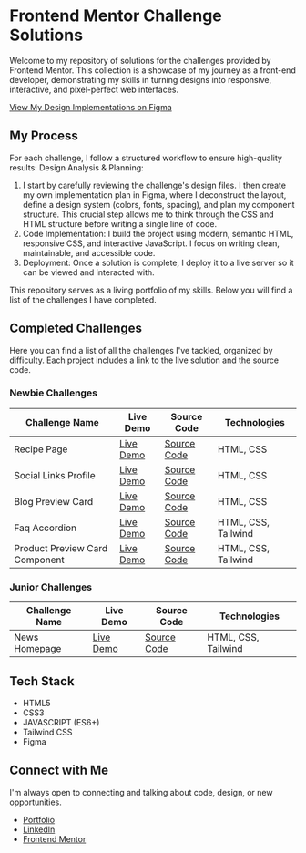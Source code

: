 # Frontend Mentor Challenge Solutions
Welcome to my repository of solutions for the challenges provided by Frontend Mentor. This collection is a showcase of my journey as a front-end developer, demonstrating my skills in turning designs into responsive, interactive, and pixel-perfect web interfaces.

[View My Design Implementations on Figma](https://www.figma.com/design/z4yOWCenUGjvJQFzuZo5LA/Frontend-Mentor-UI-Implementation)

## My Process
For each challenge, I follow a structured workflow to ensure high-quality results:
Design Analysis & Planning:
1. I start by carefully reviewing the challenge's design files. I then create my own implementation plan in Figma, where I deconstruct the layout, define a design system (colors, fonts, spacing), and plan my component structure. This crucial step allows me to think through the CSS and HTML structure before writing a single line of code.
2. Code Implementation: I build the project using modern, semantic HTML, responsive CSS, and interactive JavaScript. I focus on writing clean, maintainable, and accessible code.
3. Deployment: Once a solution is complete, I deploy it to a live server so it can be viewed and interacted with.

This repository serves as a living portfolio of my skills. Below you will find a list of the challenges I have completed.

## Completed Challenges
Here you can find a list of all the challenges I've tackled, organized by difficulty. Each project includes a link to the live solution and the source code.
### Newbie Challenges
| Challenge Name | Live Demo | Source Code | Technologies |
|---|---|---|---|
| Recipe Page | [Live Demo](https://frontend-mentor-solution-recipe-page.netlify.app/) | [Source Code](https://github.com/briangabini/frontend-mentor/tree/main/newbie/recipe-page) | HTML, CSS |
| Social Links Profile | [Live Demo](https://fe-mentor-social-links-profile.netlify.app/) | [Source Code](https://github.com/briangabini/frontend-mentor/tree/main/newbie/social-links-profile) | HTML, CSS |
| Blog Preview Card | [Live Demo](https://fe-mentor-blog-prev-card.netlify.app/) | [Source Code](https://github.com/briangabini/frontend-mentor/tree/main/newbie/blog-preview-card) | HTML, CSS |
| Faq Accordion | [Live Demo](https://brngbn-faq-accordion.netlify.app/) | [Source Code](https://github.com/briangabini/frontend-mentor/tree/main/newbie/faq-accordion) | HTML, CSS, Tailwind |
| Product Preview Card Component | [Live Demo](https://brngbn-product-preview-card-component.netlify.app/) | [Source Code](https://github.com/briangabini/frontend-mentor/tree/main/newbie/product-preview-card-component) | HTML, CSS, Tailwind |

### Junior Challenges
| Challenge Name | Live Demo | Source Code | Technologies |
|---|---|---|---|
| News Homepage | [Live Demo]() | [Source Code]() | HTML, CSS, Tailwind |

## Tech Stack
- HTML5
- CSS3
- JAVASCRIPT (ES6+)
- Tailwind CSS
- Figma

## Connect with Me
I'm always open to connecting and talking about code, design, or new opportunities.

- [Portfolio](https://www.briangabini.com/)
- [LinkedIn](https://www.linkedin.com/in/briangabini/)
- [Frontend Mentor](https://www.frontendmentor.io/profile/briangabini/)